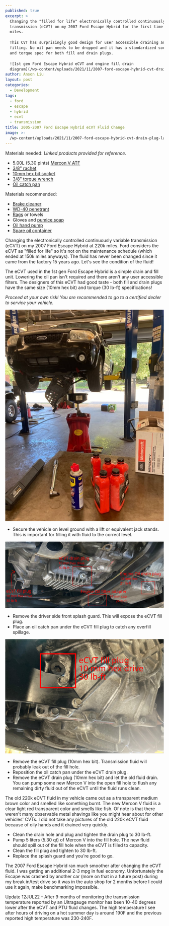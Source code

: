 ```yaml
---
published: true
excerpt: >
  Changing the "filled for life" electronically controlled continuously variable
  transmission (eCVT) on my 2007 Ford Escape Hybrid for the first time in 220k
  miles.

  This CVT has surprisingly good design for user accessible draining and
  filling. No oil pan needs to be dropped and it has a standardized socket size
  and torque spec for both fill and drain plugs. 

  ![1st gen Ford Escape Hybrid eCVT and engine fill drain
  diagram](/wp-content/uploads/2021/11/2007-ford-escape-hybrid-cvt-drain-plug-labeled.jpg.svg)
author: Anson Liu
layout: post
categories:
  - Development
tags:
  - ford
  - escape
  - hybrid
  - ecvt
  - transmission
title: 2005-2007 Ford Escape Hybrid eCVT Fluid Change
image: >-
  /wp-content/uploads/2021/11/2007-ford-escape-hybrid-cvt-drain-plug-labeled.jpg.svg
---
```


Materials needed: *Linked products provided for reference.*
- 5.00L (5.30 pints) [Mercon V ATF](https://amzn.to/3DCVwGf)
- [3/8" rachet](https://amzn.to/3GzNe49)
- [10mm hex bit socket](https://amzn.to/3y9glZ1)
- [3/8" torque wrench](https://amzn.to/3dytykw)
- [Oil catch pan](https://amzn.to/30sWaZu)

Materials recommended:
- [Brake cleaner](https://amzn.to/30veGR9)
- [WD-40 penetrant](https://amzn.to/3yBf25d)
- [Rags](https://amzn.to/3q2HOaY) or towels
- Gloves and [pumice soap](https://amzn.to/3oWlujT)
- [Oil hand pump](https://amzn.to/3oVF5Rt)
- [Spare oil container](https://amzn.to/3ysjmUc)

Changing the electronically controlled continuously variable transmission (eCVT) on my 2007 Ford Escape Hybrid at 220k miles. Ford considers the eCVT as "filled for life" so it's not on the maintenance schedule (which ended at 150k miles anyways). The fluid has never been changed since it came from the factory 15 years ago. Let's see the condition of the fluid!

The eCVT used in the 1st gen Ford Escape Hybrid is a simple drain and fill unit. Lowering the oil pan isn't required and there aren't any user accessible filters. The designers of this eCVT had good taste - both fill and drain plugs have the same size (10mm hex bit) and torque (30 lb-ft) specifications! 

*Proceed at your own risk! You are recommended to go to a certified dealer to service your vehicle.*

![Ford Escape on lift w/ splash guard removed](/wp-content/uploads/2021/11/2007-ford-escape-hybrid-ecvt-splash-guard-removed.jpg)

- Secure the vehicle on level ground with a lift or equivalent jack stands. This is important for filling it with fluid to the correct level. 

![1st gen Ford Escape Hybrid eCVT and engine fill drain diagram](/wp-content/uploads/2021/11/2007-ford-escape-hybrid-cvt-drain-plug-labeled.jpg.svg)

- Remove the driver side front splash guard. This will expose the eCVT fill plug.
- Place an oil catch pan under the eCVT fill plug to catch any overfill spillage.

![1st gen Ford Escape Hybrid eCVT fill plug](/wp-content/uploads/2021/11/2007-ford-escape-hybrid-cvt-fill-plug.jpg.svg)

- Remove the eCVT fill plug (10mm hex bit). Transmission fluid will probably leak out of the fill hole.
- Reposition the oil catch pan under the eCVT drain plug. 
- Remove the eCVT drain plug (10mm hex bit) and let the old fluid drain. You can pump some new Mercon V into the open fill hole to flush any remaining dirty fluid out of the eCVT until the fluid runs clean. 

The old 220k eCVT fluid in my vehicle came out as a transparent medium brown color and smelled like something burnt. The new Mercon V fluid is a clear light red transparent color and smells like fish. Of note is that there weren't many observable metal shavings like you might hear about for other vehicles' CVTs. I did not take any pictures of the old 220k eCVT fluid because of oily hands and it drained very quickly. 

- Clean the drain hole and plug and tighten the drain plug to 30 lb-ft.
- Pump 5 liters (5.30 qt) of Mercon V into the fill hole. The new fluid should spill out of the fill hole when the eCVT is filled to capacity.
- Clean the fill plug and tighten to 30 lb-ft.
- Replace the splash guard and you're good to go. 

The 2007 Ford Escape Hybrid ran much smoother after changing the eCVT fluid. I was getting an additional 2-3 mpg in fuel economy. Unfortunately the Escape was crashed by another car (more on that in a future post) during my break in/test drive so it was in the auto shop for 2 months before I could use it again, make benchmarking impossible.

Update 12JUL22 - After 9 months of monitoring the transmission temperature reported by an Ultragauge monitor has been 10-40 degrees lower after the eCVT and PTU fluid changes. The high temperature I see after hours of driving on a hot summer day is around 190F and the previous reported high temperature was 230-240F.